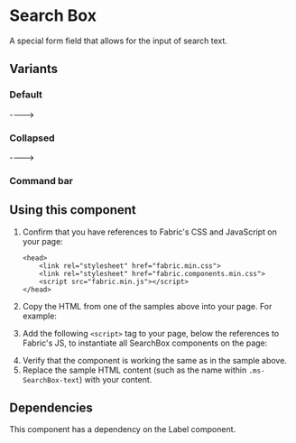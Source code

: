 # Search Box
A special form field that allows for the input of search text.

## Variants

### Default
<!----
{{> SearchBox props=SearchBoxExampleProps.default}}
---->
---->
<!---i
![SearchBox example](https://raw.githubusercontent.com/OfficeDev/office-ui-fabric-js/master/ghdocs/component_images/SearchBox-default.png)
i--->

### Collapsed
<!----
{{> SearchBox props=SearchBoxExampleProps.collapsed}}
---->
---->
<!---i
![SearchBox example](https://raw.githubusercontent.com/OfficeDev/office-ui-fabric-js/master/ghdocs/component_images/SearchBox-collapsed.png)
i--->


### Command bar
<!----
{{> SearchBox props=SearchBoxExampleProps.commandBar}}
---->
<!---i
![SearchBox example](https://raw.githubusercontent.com/OfficeDev/office-ui-fabric-js/master/ghdocs/component_images/SearchBox-collapsed.png)
i--->

## Using this component
1. Confirm that you have references to Fabric's CSS and JavaScript on your page:
    ```
    <head>
        <link rel="stylesheet" href="fabric.min.css">
        <link rel="stylesheet" href="fabric.components.min.css">
        <script src="fabric.min.js"></script>
    </head>
    ```
2. Copy the HTML from one of the samples above into your page. For example:
<!---
<pre>
    <code>
{{renderPartialPre "SearchBox" "SearchBoxExample" SearchBoxExampleProps.default false}}
    </code>
</pre>
--->
3. Add the following `<script>` tag to your page, below the references to Fabric's JS, to instantiate all SearchBox components on the page:
<!---
<pre>
    <code>
{{renderPartialPre "SearchBox" "SearchBoxExampleJS" "" false}}
    </code>
</pre>
--->
4. Verify that the component is working the same as in the sample above.
5. Replace the sample HTML content (such as the name within `.ms-SearchBox-text`) with your content.

## Dependencies
This component has a dependency on the Label component.

<!---
{{> SearchBoxExampleJS}}
--->
